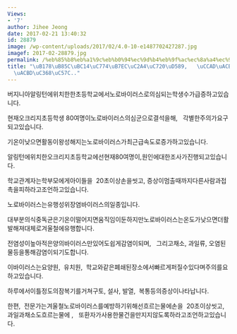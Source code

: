 ```yaml
---
Views:
- '7'
author: Jihee Jeong
date: 2017-02-21 13:40:32
id: 28879
image: /wp-content/uploads/2017/02/4.0-10-e1487702427287.jpg
imagef: 2017-02-28879.jpg
permalink: /%eb%85%b8%eb%a1%9c%eb%b0%94%ec%9d%b4%eb%9f%ac%ec%8a%a4%ec%9c%a0%ed%96%89-%ec%b2%ad%ea%b2%b0%ec%97%90%ec%8b%a0%ea%b2%bd%ec%8d%a8%ec%95%bc/
title: "\uB178\uB85C\uBC14\uC774\uB7EC\uC2A4\uC720\uD589,   \uCCAD\uACB0\uC5D0\uC2E0\
  \uACBD\uC368\uC57C.."
---
```


버지니아알링턴에위치한한초등학교에서노로바이러스로의심되는학생수가급증하고있습니다.

현재오크리지초등학생 80여명이노로바이러스의심군으로결석을해,   각별한주의가요구되고있습니다.

기온이낮으면활동이왕성해지는노로바이러스가최근급속도로증가하고있습니다.

알링턴에위치한오크리지초등학교에선현재80여명이,원인에대한조사가진행되고있습니다.

학교관계자는학부모에게아이들을  20초이상손을씻고, 증상이멈출때까지다른사람과접촉을피하라고조언하고있습니다.

노로바이러스는유행성위장염바이러스의일종입니다.

대부분의식중독균은기온이떨어지면움직임이둔하지만노로바이러스는온도가낮으면더활발해져대체로겨울철에유행합니다.

전염성이높아적은양의바이러스만있어도쉽게감염이되며,   그리고채소, 과일류, 오염된물등을통해감염이되기도합니다.

이바이러스는요양원,  유치원,  학교와같은폐쇄된장소에서빠르게퍼질수있다며주의를요하고있습니다.

하루에서이틀정도의잠복기를거쳐구토, 설사, 발열,  복통등의증상이나타납니다.

한편,  전문가는겨울철노로바이러스를예방하기위해선흐르는물에손을  20초이상씻고,  과일과채소도흐르는물에 ,   또환자가사용한물건을만지지않도록하라고조언하고있습니다.